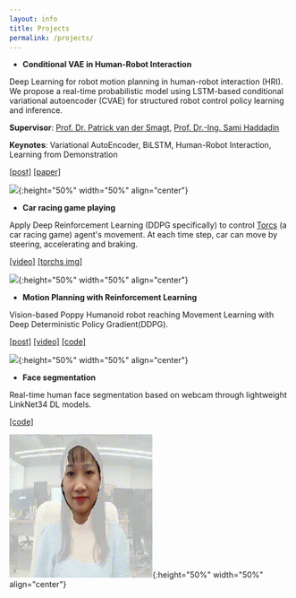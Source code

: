 ```yaml
---
layout: info
title: Projects
permalink: /projects/
---
```


- **Conditional VAE in Human-Robot Interaction** 

Deep Learning for robot motion planning in human-robot interaction (HRI). We propose a real-time probabilistic model using LSTM-based conditional variational autoencoder (CVAE) for structured robot control policy learning and inference. 

**Supervisor**: [Prof. Dr. Patrick van der Smagt](https://argmax.ai/team/patrick-van-der-smagt/), [Prof. Dr.-Ing. Sami Haddadin](https://en.wikipedia.org/wiki/Sami_Haddadin)

**Keynotes**: Variational AutoEncoder, BiLSTM, Human-Robot Interaction, Learning from Demonstration

[[post]](/jiaojiaoye/publication/cvae4hri_final) [[paper]](https://github.com/JiaojiaoYe1994/jiaojiaoye.github.com/blob/master/posts/paper/Sequence_model_for_hri.pdf)

![](/assets/imgs/mia_panda.gif ){:height="50%" width="50%" align="center"}
<!-- <img src="/assets/imgs/lstm-cvae_framework.png"> -->

- **Car racing game playing**

Apply Deep Reinforcement Learning (DDPG specifically) to control [Torcs](https://sourceforge.net/projects/torcs/) (a car racing game) agent's movement. At each time step, car can move by steering, accelerating and braking. 

[[video]](https://youtu.be/B1JdUByUQEw) [[torchs img]](https://drive.google.com/uc?id=1DaJIMTrMArL7ODlry6aDYG2w3XFr3_UC&export=download)

![](/assets/imgs/torcs.gif ){:height="50%" width="50%" align="center"}

- **Motion Planning with Reinforcement Learning** 

Vision-based Poppy Humanoid robot reaching Movement Learning with Deep Deterministic Policy Gradient(DDPG).

[[post]](https://jiaojiaoye1994.github.io/jiaojiaoye.github.com/posts/motion_learning_with_rl) [[video]](https://youtu.be/oOG4bsWDT0M) [[code]](https://github.com/JiaojiaoYe1994/Robot-Motion-Learning-with-Reinforcement-Learning)

![](/assets/imgs/poppy.gif ){:height="50%" width="50%" align="center"}

- **Face segmentation**

Real-time human face segmentation based on webcam through lightweight LinkNet34 DL models.

[[code]](https://github.com/Oneflow-Inc/oneflow_vision_model/tree/main/face_seg)

![](/assets/imgs/faceseg_demo.gif ){:height="50%" width="50%" align="center"}
